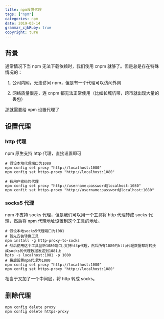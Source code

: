 ```yaml
---
title: npm设置代理
tags: ["npm"]
categories: npm
date: 2019-03-14
grammar_cjkRuby: true
copyright: ture
---
```


## 背景

 通常情况下当 npm 无法下载依赖时，我们使用 cnpm 就够了。但是总是存在特殊情况的：

1. 公司内网，无法访问 npm，但是有一个代理可以访问外网

2. 网络质量很差，连 cnpm 都无法正常使用（比如长城坑带，跨市就出现大量的丢包）

那就需要给 npm 设置代理了

<!-- more -->

## 设置代理

### http 代理

npm 原生支持 http 代理，直接设置即可

```shell
# 假设本地代理端口为1080
npm config set proxy "http://localhost:1080"
npm config set https-proxy "http://localhost:1080"

# 有用户密码的代理
npm config set proxy "http://username:password@localhost:1080"
npm confit set https-proxy "http://username:password@localhost:1080"
```

### socks5 代理

npm 不支持 socks 代理，但是我们可以用一个工具将 http 代理转成 socks 代理，然后将 npm 代理地址设置到这个工具的地址。

```shell
# 假设本地socks5代理端口为1081
# 首先安装转换工具
npm install -g http-proxy-to-socks
# 然后使用这个工具监听1080端口,支持http代理，然后所有1080的http代理数据都将转换成socks的代理数据发送到1081上
hpts -s localhost:1081 -p 1080
# 最后设置npm代理为1080
npm config set proxy "http://localhost:1080"
npm config set https-proxy "http://localhost:1080"
```

相当于又加了一个中间层，将 http 转成 socks。

## 删除代理

```shell
npm config delete proxy
npm config delete https-proxy
```

